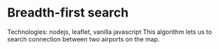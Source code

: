 # Breadth-first search 
Technologies: nodejs, leaflet, vanilla javascript
This algorithm lets us to search connection between two airports on the map.